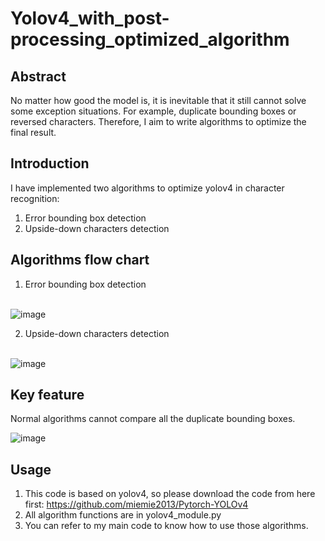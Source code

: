# Yolov4_with_post-processing_optimized_algorithm

## Abstract

No matter how good the model is, it is inevitable that it still cannot solve some exception situations. For example, duplicate bounding boxes or reversed characters.
Therefore, I aim to write algorithms to optimize the final result.

## Introduction

I have implemented two algorithms to optimize yolov4 in character recognition:

1. Error bounding box detection
2. Upside-down characters detection

## Algorithms flow chart
1. Error bounding box detection

<br>![image](https://user-images.githubusercontent.com/56544982/143669533-6ad3ec75-0dc5-4169-8611-a6282046d658.png)

2. Upside-down characters detection

<br>![image](https://user-images.githubusercontent.com/56544982/143669545-e44f7c3e-2766-425a-ba11-9f8fbafbb44e.png)

## Key feature

Normal algorithms cannot compare all the duplicate bounding boxes. 

![image](https://user-images.githubusercontent.com/56544982/143669623-628e5a7e-b4e5-41e4-be79-918ef36f919a.png)


## Usage
1. This code is based on yolov4, so please download the code from here first: https://github.com/miemie2013/Pytorch-YOLOv4
2. All algorithm functions are in yolov4_module.py
3. You can refer to my main code to know how to use those algorithms.

